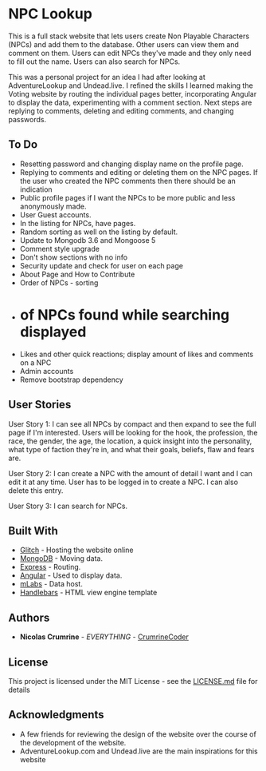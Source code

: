 # NPC Lookup

This is a full stack website that lets users create Non Playable Characters (NPCs) and add them to the database. Other users can view them and comment on them. Users can edit NPCs they've made and they only need to fill out the name. Users can also search for NPCs.

This was a personal project for an idea I had after looking at AdventureLookup and Undead.live. I refined the skills I learned making the Voting website by routing the individual pages better, incorporating Angular to display the data, experimenting with a comment section. Next steps are replying to comments, deleting and editing comments, and changing passwords.

## To Do

* Resetting password and changing display name on the profile page. 
* Replying to comments and editing or deleting them on the NPC pages. If the user who created the NPC comments then there should be an indication
* Public profile pages if I want the NPCs to be more public and less anonymously made. 
* User Guest accounts. 
* In the listing for NPCs, have pages.
* Random sorting as well on the listing by default. 
* Update to Mongodb 3.6 and Mongoose 5
* Comment style upgrade
* Don't show sections with no info
* Security update and check for user on each page 
* About Page and How to Contribute 
* Order of NPCs - sorting 
* # of NPCs found while searching displayed 
* Likes and other quick reactions; display amount of likes and comments on a NPC
* Admin accounts 
* Remove bootstrap dependency 

## User Stories

User Story 1: I can see all NPCs by compact and then expand to see the full page if I'm interested. Users will be looking for the hook, the profession, the race, the gender, the age, the location, a quick insight into the personality, what type of faction they're in, and what their goals, beliefs, flaw and fears are.

User Story 2: I can create a NPC with the amount of detail I want and I can edit it at any time. User has to be logged in to create a NPC. I can also delete this entry. 

User Story 3: I can search for NPCs.

## Built With

* [Glitch](https://glitch.com/) - Hosting the website online
* [MongoDB](https://www.mongodb.com/) - Moving data.
* [Express](https://expressjs.com/) - Routing.
* [Angular](https://angularjs.org/) - Used to display data.
* [mLabs](https://mlab.com/) - Data host.
* [Handlebars](http://handlebarsjs.com/) - HTML view engine template

## Authors

* **Nicolas Crumrine** - *EVERYTHING* - [CrumrineCoder](https://github.com/CrumrineCoder)

## License

This project is licensed under the MIT License - see the [LICENSE.md](LICENSE.md) file for details

## Acknowledgments

* A few friends for reviewing the design of the website over the course of the development of the website. 
* AdventureLookup.com and Undead.live are the main inspirations for this website
